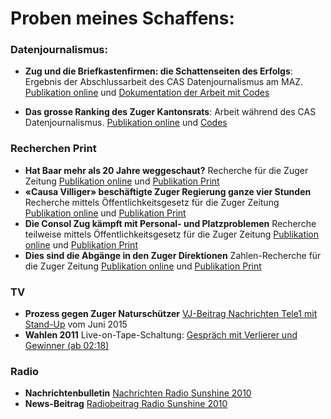 # Proben meines Schaffens:

### Datenjournalismus: 
- **Zug und die Briefkastenfirmen: die Schattenseiten des Erfolgs**: Ergebnis der Abschlussarbeit des CAS Datenjournalismus am MAZ. [Publikation online](https://www.luzernerzeitung.ch/zentralschweiz/zug/zug-und-die-briefkastenfirmen-die-schattenseiten-des-erfolgs-ld.1210007) und [Dokumentation der Arbeit mit Codes](https://github.com/ZoeGwerder/Abschluss_Zoe)

- **Das grosse Ranking des Zuger Kantonsrats**: Arbeit während des CAS Datenjournalismus. [Publikation online](https://www.luzernerzeitung.ch/zentralschweiz/zug/das-grosse-ranking-des-zuger-kantonsrats-ld.1180528) und [Codes](https://github.com/ZoeGwerder/Kantonsrat-Ranking)

### Recherchen Print
- **Hat Baar mehr als 20 Jahre weggeschaut?** Recherche für die Zuger Zeitung [Publikation online](https://www.luzernerzeitung.ch/zentralschweiz/zug/hat-baar-mehr-als-20-jahre-weggeschaut-ld.1168981) und [Publikation Print](https://github.com/ZoeGwerder/Zoe-und-SRF-Data/blob/master/ZZ_hat_Baar_weggeschaut.pdf)
- **«Causa Villiger» beschäftigte Zuger Regierung ganze vier Stunden** Recherche mittels Öffentlichkeitsgesetz für die Zuger Zeitung [Publikation online](https://www.luzernerzeitung.ch/zentralschweiz/zug/die-causa-villiger-und-die-regierung-ld.1166996) und [Publikation Print](https://github.com/ZoeGwerder/Zoe-und-SRF-Data/blob/master/ZZ_Zeitaufwand_Affaire_Villiger.pdf)
- **Die Consol Zug kämpft mit Personal- und Platzproblemen** Recherche teilweise mittels Öffentlichkeitsgesetz für die Zuger Zeitung
[Publikation online](https://www.luzernerzeitung.ch/zentralschweiz/zug/die-consol-kampft-um-platz-und-personal-ld.1122248) und [Publikation Print](https://github.com/ZoeGwerder/Zoe-und-SRF-Data/blob/master/ZZ_Consol_Platzmangel.pdf)
- **Dies sind die Abgänge in den Zuger Direktionen** Zahlen-Recherche für die Zuger Zeitung [Publikation online](https://www.luzernerzeitung.ch/zentralschweiz/zug/dies-sind-die-abgaenge-in-den-zuger-direktionen-ld.1167538) und [Publikation Print](https://github.com/ZoeGwerder/Zoe-und-SRF-Data/blob/master/ZZ_Abg%C3%A4nge%20Regierung.pdf)

### TV
- **Prozess gegen Zuger Naturschützer** [VJ-Beitrag Nachrichten Tele1 mit Stand-Up](https://www.dropbox.com/s/vll5m2bwnqhyut5/Prozess%20Natursch%C3%BCtzer.mp4?dl=0) vom Juni 2015
- **Wahlen 2011** Live-on-Tape-Schaltung: [Gespräch mit Verlierer und Gewinner (ab 02:18)](https://www.dropbox.com/s/nesloxsbedh41tt/Wahlen%202011%20live%20Interview.mp4?dl=0)

### Radio
- **Nachrichtenbulletin** [Nachrichten Radio Sunshine 2010](https://www.dropbox.com/s/bctbi3ga06gdtom/News%2016Uhr%20200710.mp3?dl=0)
- **News-Beitrag** [Radiobeitrag Radio Sunshine 2010](https://www.dropbox.com/s/k8ulblqfv0hne17/Chollerhalle.mp3?dl=0)
